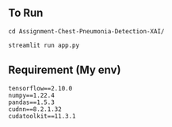 ## To Run
```unix
cd Assignment-Chest-Pneumonia-Detection-XAI/
```
```python
streamlit run app.py
```
## Requirement (My env)
```
tensorflow==2.10.0
numpy==1.22.4
pandas==1.5.3
cudnn==8.2.1.32
cudatoolkit==11.3.1
```
